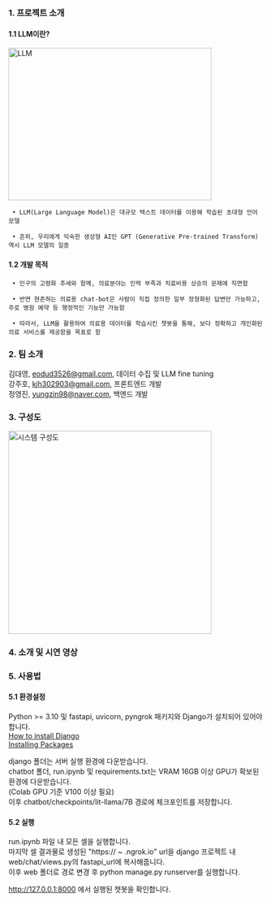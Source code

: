 ### 1. 프로젝트 소개  
  
  #### 1.1 LLM이란? 
<img width="400" height="300" alt="LLM" src="https://github.com/pnucse-capstone/capstone-2023-1-40/assets/62270210/31ff5b38-1bcf-41df-aa25-fbe8bc5d162d">

     • LLM(Large Language Model)은 대규모 텍스트 데이터를 이용해 학습된 초대형 언어 모델  
   
     • 흔히, 우리에게 익숙한 생성형 AI인 GPT (Generative Pre-trained Transform) 역시 LLM 모델의 일종  
  
  #### 1.2 개발 목적 
  
     • 인구의 고령화 추세와 함께, 의료분야는 인력 부족과 치료비용 상승의 문제에 직면함  
   
     • 반면 현존하는 의료용 chat-bot은 사람이 직접 정의한 일부 정형화된 답변만 가능하고, 주로 병원 예약 등 행정적인 기능만 가능함
   
     • 따라서, LLM을 활용하여 의료용 데이터를 학습시킨 챗봇을 통해, 보다 정확하고 개인화된 의료 서비스를 제공함을 목표로 함
  
### 2. 팀 소개
김대영, eodud3526@gmail.com, 데이터 수집 및 LLM fine tuning  
강주호, kjh302903@gmail.com, 프론트엔드 개발  
정영진, yungzin98@naver.com, 백엔드 개발    

### 3. 구성도
<img width="400" alt="시스템 구성도" src="https://github.com/pnucse-capstone/capstone-2023-1-40/assets/62270210/5813adce-fd8e-4cde-a616-c5f810e98158">

### 4. 소개 및 시연 영상

### 5. 사용법  

#### 5.1 환경설정

Python >= 3.10 및 fastapi, uvicorn, pyngrok 패키지와 Django가 설치되어 있어야 합니다.  
[How to install Django](https://docs.djangoproject.com/en/4.2/topics/install/#how-to-install-django)  
[Installing Packages](https://packaging.python.org/en/latest/tutorials/installing-packages)  

django 폴더는 서버 실행 환경에 다운받습니다.  
chatbot 폴더, run.ipynb 및 requirements.txt는 VRAM 16GB 이상 GPU가 확보된 환경에 다운받습니다.  
(Colab GPU 기준 V100 이상 필요)   
이후 chatbot/checkpoints/lit-llama/7B 경로에 체크포인트를 저장합니다.  

#### 5.2 실행  

run.ipynb 파일 내 모든 셀을 실행합니다.  
마지막 셀 결과물로 생성된 "https:// ~ .ngrok.io" url을 django 프로젝트 내 web/chat/views.py의 fastapi_url에 복사해줍니다.  
이후 web 폴더로 경로 변경 후 python manage.py runserver를 실행합니다.  

http://127.0.0.1:8000 에서 실행된 챗봇을 확인합니다.
